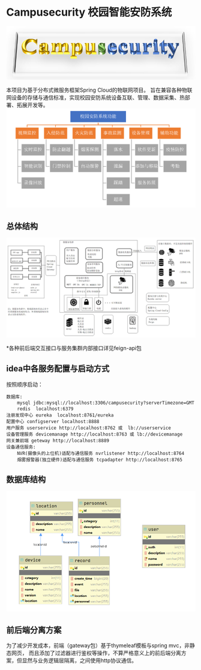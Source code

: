 # Campusecurity 校园智能安防系统
![img](./img/title.png)

本项目为基于分布式微服务框架Spring Cloud的物联网项目。
旨在兼容各种物联网设备的存储与通信标准，实现校园安防系统设备互联、管理、数据采集、热部署、拓展开发等。
![img](./img/2.png)
## 总体结构
![img](./img/1.png)

*各种前后端交互接口与服务集群内部接口详见feign-api包

## idea中各服务配置与启动方式
按照顺序启动：

    数据库: 
        mysql jdbc:mysql://localhost:3306/campusecurity?serverTimezone=GMT
        redis  localhost:6379
    注册发现中心 eureka  localhost:8761/eureka
    配置中心 configserver localhost:8888
    用户服务 userservice http://localhost:8762 或  lb://userservice
    设备管理服务 devicemanage http://localhost:8763 或 lb://devicemanage
    网关兼前端 geteway http://localhost:8889
    设备通信服务:
        NVR(摄像头的上位机)适配与通信服务 nvrlistener http://localhost:8764 
        烟雾报警器(独立硬件)适配与通信服务 tcpadapter http://localhost:8765

## 数据库结构
![img](./img/3.png)

## 前后端分离方案
为了减少开发成本，前端（gateway包）基于thymeleaf模板与spring mvc，非静态网页，
而且添加了过滤器进行鉴权等操作，不算严格意义上的前后端分离方案，但显然与业务逻辑层隔离，之间使用http协议通信。